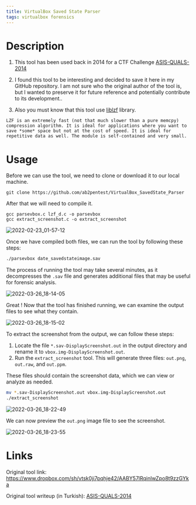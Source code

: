 ```yaml
---
title: VirtualBox Saved State Parser
tags: virtualbox forensics
---
```


# Description

1) This tool has been used back in 2014 for a CTF Challenge [ASIS-QUALS-2014](http://blog.rentjong.net/2014/05/asis-quals-2014-forensic-300.html)

2) I found this tool to be interesting and decided to save it here in my GitHub repository. I am not sure who the original author of the tool is, but I wanted to preserve it for future reference and potentially contribute to its development..

3) Also you must know that this tool use [liblzf](http://cvs.schmorp.de/liblzf/README) library.

```
LZF is an extremely fast (not that much slower than a pure memcpy)
compression algorithm. It is ideal for applications where you want to
save *some* space but not at the cost of speed. It is ideal for
repetitive data as well. The module is self-contained and very small.
```

# Usage

Before we can use the tool, we need to clone or download it to our local machine.

```
git clone https://github.com/ab2pentest/VirtualBox_SavedState_Parser
```

After that we will need to compile it.

```
gcc parsevbox.c lzf_d.c -o parsevbox
gcc extract_screenshot.c -o extract_screenshot
```

![2022-02-23_01-57-12](https://user-images.githubusercontent.com/84577967/160249355-6a41c043-2ad6-47e8-80d4-9a72fc799ca6.png)

Once we have compiled both files, we can run the tool by following these steps:

```bash
./parsevbox date_savedstateimage.sav
```

The process of running the tool may take several minutes, as it decompresses the `.sav` file and generates additional files that may be useful for forensic analysis.

![2022-03-26_18-14-05](https://user-images.githubusercontent.com/84577967/160250250-768abb89-af80-4540-a1f7-707a174a627f.png)

Great ! Now that the tool has finished running, we can examine the output files to see what they contain.

![2022-03-26_18-15-02](https://user-images.githubusercontent.com/84577967/160250289-6ba2e355-ce88-464d-8a25-f333e86fded9.png)

To extract the screenshot from the output, we can follow these steps:

1) Locate the file `*.sav-DisplayScreenshot.out` in the output directory and rename it to `vbox.img-DisplayScreenshot.out`.
2) Run the `extract_screenshot` tool. This will generate three files: `out.png`, `out.raw`, and `out.ppm`.

These files should contain the screenshot data, which we can view or analyze as needed.

```bash
mv *.sav-DisplayScreenshot.out vbox.img-DisplayScreenshot.out
./extract_screenshot
```

![2022-03-26_18-22-49](https://user-images.githubusercontent.com/84577967/160250508-2995723e-c1da-4696-8537-0371ed5166f8.png)

We can now preview the `out.png` image file to see the screenshot.

![2022-03-26_18-23-55](https://user-images.githubusercontent.com/84577967/160250602-aa618e08-c257-47c2-b076-167dd5e3204b.png)

# Links

Original tool link: https://www.dropbox.com/sh/vtsk0ji7pqhje42/AABY57lRqinlwZpo8t9zzGYka

Original tool writeup (in Turkish): [ASIS-QUALS-2014](http://blog.rentjong.net/2014/05/asis-quals-2014-forensic-300.html)
